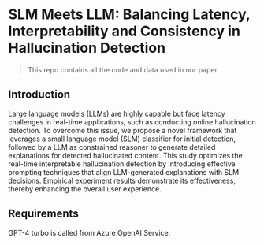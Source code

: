 # SLM Meets LLM: Balancing Latency, Interpretability and Consistency in Hallucination Detection

> This repo contains all the code and data used in our paper.



## Introduction

Large language models (LLMs) are highly capable but face latency challenges in real-time applications, such as conducting online hallucination detection. To overcome this issue, we propose a novel framework that leverages a small language model  (SLM)  classifier for initial detection, followed by a LLM as constrained reasoner to generate detailed explanations for detected hallucinated content. This study optimizes the real-time interpretable hallucination detection by introducing effective prompting techniques that align LLM-generated explanations with SLM decisions. Empirical experiment results demonstrate its effectiveness, thereby enhancing the overall  user experience.

## Requirements

GPT-4 turbo is called from Azure OpenAI Service. 

